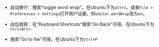 - 自动换行：搜索"toggle word wrap"。在Ubuntu下为`alt+z`。或者`File > Preferences > Settings`打开用户设置，将`editor.wordWrap`改为`on`。
- 向后跳转：在“Keyboard Shortcuts”搜索"Go Back"可得。在Ubuntu下为`Ctrl+Alt+-`

- 搜索"Go to file"可得。在Ubuntu下为`Ctrl+P`
